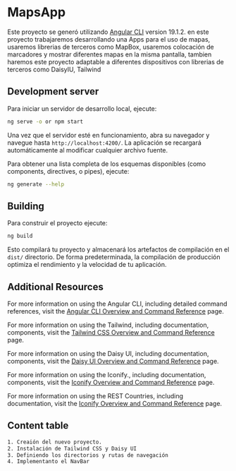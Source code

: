 # MapsApp

Este proyecto se generó utilizando [Angular CLI](https://github.com/angular/angular-cli) version 19.1.2.
en este proyecto trabajaremos desarrollando una Apps para el uso de mapas, usaremos librerias de terceros como MapBox, usaremos colocación de marcadores y mostrar diferentes mapas en la misma pantalla, tambien haremos este proyecto adaptable a diferentes dispositivos con librerias de terceros como DaisyIU, Tailwind

## Development server

Para iniciar un servidor de desarrollo local, ejecute:

```bash
ng serve -o or npm start
```

Una vez que el servidor esté en funcionamiento, abra su navegador y navegue hasta `http://localhost:4200/`. La aplicación se recargará automáticamente al modificar cualquier archivo fuente.

Para obtener una lista completa de los esquemas disponibles (como components, directives, o pipes), ejecute:

```bash
ng generate --help
```

## Building

Para construir el proyecto ejecute:

```bash
ng build
```

Esto compilará tu proyecto y almacenará los artefactos de compilación en el `dist/` directorio. De forma predeterminada, la compilación de producción optimiza el rendimiento y la velocidad de tu aplicación.

## Additional Resources

For more information on using the Angular CLI, including detailed command references, visit the [Angular CLI Overview and Command Reference](https://angular.dev/tools/cli) page.

For more information on using the Tailwind, including documentation, components, visit the [Tailwind CSS Overview and Command Reference](https://tailwindcss.com) page.

For more information on using the Daisy UI, including documentation, components, visit the [Daisy UI Overview and Command Reference](https://daisyui.com) page.

For more information on using the Iconify., including documentation, components, visit the [Iconify Overview and Command Reference](https://iconify.design/) page.

For more information on using the REST Countries, including documentation, visit the [Iconify Overview and Command Reference](https://restcountries.com/) page.

## Content table

```bash
1. Creaión del nuevo proyecto.
2. Instalación de Tailwind CSS y Daisy UI
3. Definiendo los directorios y rutas de navegación
4. Implementanto el NavBar
```
